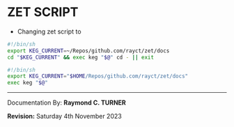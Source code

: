 # ZET SCRIPT

* Changing zet script to

```bash
#!/bin/sh
export KEG_CURRENT=~/Repos/github.com/rayct/zet/docs 
cd "$KEG_CURRENT" && exec keg "$@" cd - || exit 
```

```bash
#!/bin/sh
export KEG_CURRENT="$HOME/Repos/github.com/rayct/zet/docs"
exec keg "$@"
```



---

Documentation By: **Raymond C. TURNER**

**Revision:** Saturday 4th November 2023